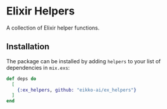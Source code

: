 # Elixir Helpers

A collection of Elixir helper functions.

## Installation

The package can be installed by adding `helpers` to your list
of dependencies in `mix.exs`:

```elixir
def deps do
  [
    {:ex_helpers, github: "eikko-ai/ex_helpers"}
  ]
end
```
